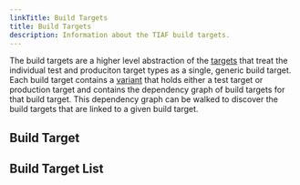 ```yaml
---
linkTitle: Build Targets
title: Build Targets
description: Information about the TIAF build targets.
---
```


The build targets are a higher level abstraction of the [targets]() that treat the individual test and produciton target types as a single, generic build target. Each build target contains a [variant]() that holds either a test target or production target and contains the dependency graph of build targets for that build target. This dependency graph can be walked to discover the build targets that are linked to a given build target.

## Build Target

## Build Target List